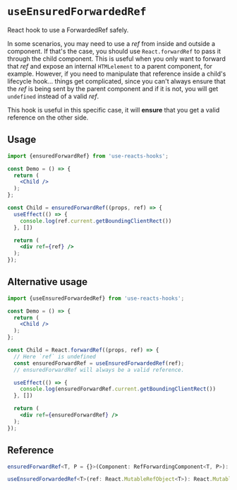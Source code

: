 # `useEnsuredForwardedRef`

React hook to use a ForwardedRef safely.

In some scenarios, you may need to use a _ref_ from inside and outside a component. If that's the case, you should use `React.forwardRef` to pass it through the child component. This is useful when you only want to forward that _ref_ and expose an internal `HTMLelement` to a parent component, for example. However, if you need to manipulate that reference inside a child's lifecycle hook... things get complicated, since you can't always ensure that the _ref_ is being sent by the parent component and if it is not, you will get `undefined` instead of a valid _ref_.

This hook is useful in this specific case, it will __ensure__ that you get a valid reference on the other side.

## Usage

```jsx
import {ensuredForwardRef} from 'use-reacts-hooks';

const Demo = () => {
  return (
    <Child />
  );
};

const Child = ensuredForwardRef((props, ref) => {
  useEffect(() => {
    console.log(ref.current.getBoundingClientRect())
  }, [])

  return (
    <div ref={ref} />
  );
});
```

## Alternative usage

```jsx
import {useEnsuredForwardedRef} from 'use-reacts-hooks';

const Demo = () => {
  return (
    <Child />
  );
};

const Child = React.forwardRef((props, ref) => {
  // Here `ref` is undefined
  const ensuredForwardRef = useEnsuredForwardedRef(ref);
  // ensuredForwardRef will always be a valid reference.

  useEffect(() => {
    console.log(ensuredForwardRef.current.getBoundingClientRect())
  }, [])

  return (
    <div ref={ensuredForwardRef} />
  );
});
```

## Reference

```ts
ensuredForwardRef<T, P = {}>(Component: RefForwardingComponent<T, P>): ForwardRefExoticComponent<PropsWithoutRef<P> & RefAttributes<T>>;

useEnsuredForwardedRef<T>(ref: React.MutableRefObject<T>): React.MutableRefObject<T>;
```
